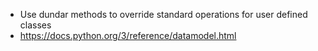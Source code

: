 - Use dundar methods to override standard operations for user defined classes 
- https://docs.python.org/3/reference/datamodel.html